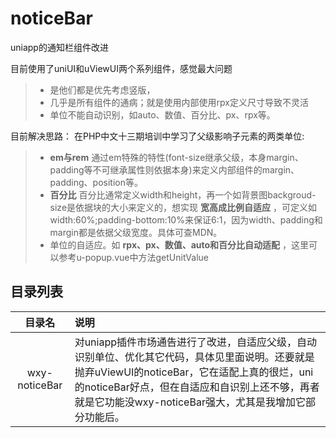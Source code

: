 # noticeBar
uniapp的通知栏组件改进

目前使用了uniUI和uViewUI两个系列组件，感觉最大问题
>- 是他们都是优先考虑竖版，
>- 几乎是所有组件的通病；就是使用内部使用rpx定义尺寸导致不灵活
>- 单位不能自动识别，如auto、数值、百分比、px、rpx等。

目前解决思路：
在PHP中文十三期培训中学习了父级影响子元素的两类单位:
>- **em与rem** 通过em特殊的特性(font-size继承父级，本身margin、padding等不可继承属性则依据本身)来定义内部组件的margin、padding、position等。
>- **百分比**  百分比通常定义width和height，再一个如背景图backgroud-size是依据块的大小来定义的，想实现 **宽高成比例自适应** ，可定义如width:60%;padding-bottom:10%来保证6:1，因为width、padding和margin都是依据父级宽度。具体可查MDN。
>- 单位的自适应。如 **rpx、px、数值、auto和百分比自动适配** ，这里可以参考u-popup.vue中方法getUnitValue

## 目录列表
|目录名|说明|
|:-:|:--|
|wxy-noticeBar|对uniapp插件市场通告进行了改进，自适应父级，自动识别单位、优化其它代码，具体见里面说明。还要就是抛弃uViewUI的noticeBar，它在适配上真的很烂，uni的noticeBar好点，但在自适应和自识别上还不够，再者就是它功能没wxy-noticeBar强大，尤其是我增加它部分功能后。|
